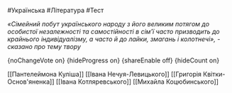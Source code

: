 #Українська #Література #Тест

*«Сімейний побут українського народу з його великим потягом до особистої незалежності та самостійності в сім'ї часто призводить до крайнього індивідуалізму, а часто й до лайки, змагань і колотнечі», - сказано про тему твору*

{noChangeVote on}
{hideProgress on}
{shareEnable off}
{hideCount on}

[[Пантелеймона Куліша]]
[[Івана Нечуя-Левицького]]
[[Григорія Квітки-Основ'яненка]]
[[Івана Котляревського]]
[[Михайла Коцюбинського]]
